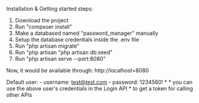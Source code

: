 
Installation & Getting started steps:

1. Download the project
2. Run "compsoer install"
3. Make a databased named "password_manager" manually
4. Setup the database credentials inside the .env file
5. Run "php artisan migrate"
6. Run "php artisan "php artisan db:seed"
7. Run "php artisan serve --port:8080"

Now, it would be available through: http://localhost=8080


Default user:
	- username: test@test.com
	- password: 1234560!
	*
	* you can use the above user's credentials in the Login API
	* to get a token for calling other APIs